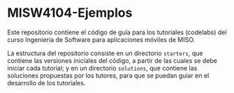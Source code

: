 # MISW4104-Ejemplos

Este repositorio contiene el código de guía para los tutoriales (codelabs) del curso Ingeniería de Software para aplicaciones móviles de MISO.

La estructura del repositorio consiste en un directorio `starters`, que contiene las versiones iniciales del código, a partir de las cuales se debe iniciar cada tutorial; y en un directorio `solutions`, que contiene las soluciones propuestas por los tutores, para que se puedan guiar en el desarrollo de los tutoriales.
